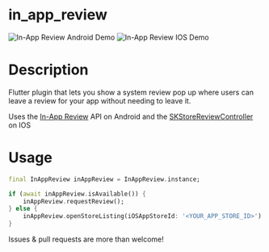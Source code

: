 # in_app_review

![In-App Review Android Demo](https://github.com/britannio/in_app_review/blob/master/screenshots/android.jpg)
![In-App Review IOS Demo](https://github.com/britannio/in_app_review/blob/master/screenshots/ios.png)

# Description
Flutter plugin that lets you show a system review pop up where users can leave a review for your app without needing to leave it.


Uses the [In-App Review](https://developer.android.com/guide/playcore/in-app-review) API on Android and the [SKStoreReviewController](https://developer.apple.com/documentation/storekit/skstorereviewcontroller) on IOS


# Usage

```dart
final InAppReview inAppReview = InAppReview.instance;

if (await inAppReview.isAvailable()) {
    inAppReview.requestReview();
} else {
    inAppReview.openStoreListing(iOSAppStoreId: '<YOUR_APP_STORE_ID>')
}
```

Issues & pull requests are more than welcome!